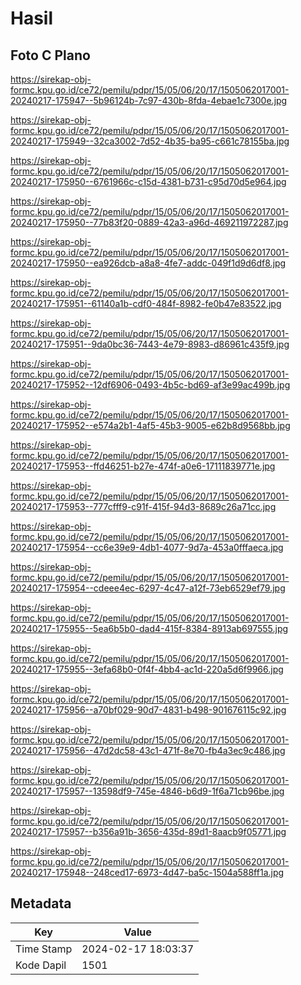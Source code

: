 # Hasil

## Foto C Plano

https://sirekap-obj-formc.kpu.go.id/ce72/pemilu/pdpr/15/05/06/20/17/1505062017001-20240217-175947--5b96124b-7c97-430b-8fda-4ebae1c7300e.jpg

https://sirekap-obj-formc.kpu.go.id/ce72/pemilu/pdpr/15/05/06/20/17/1505062017001-20240217-175949--32ca3002-7d52-4b35-ba95-c661c78155ba.jpg

https://sirekap-obj-formc.kpu.go.id/ce72/pemilu/pdpr/15/05/06/20/17/1505062017001-20240217-175950--6761966c-c15d-4381-b731-c95d70d5e964.jpg

https://sirekap-obj-formc.kpu.go.id/ce72/pemilu/pdpr/15/05/06/20/17/1505062017001-20240217-175950--77b83f20-0889-42a3-a96d-469211972287.jpg

https://sirekap-obj-formc.kpu.go.id/ce72/pemilu/pdpr/15/05/06/20/17/1505062017001-20240217-175950--ea926dcb-a8a8-4fe7-addc-049f1d9d6df8.jpg

https://sirekap-obj-formc.kpu.go.id/ce72/pemilu/pdpr/15/05/06/20/17/1505062017001-20240217-175951--61140a1b-cdf0-484f-8982-fe0b47e83522.jpg

https://sirekap-obj-formc.kpu.go.id/ce72/pemilu/pdpr/15/05/06/20/17/1505062017001-20240217-175951--9da0bc36-7443-4e79-8983-d86961c435f9.jpg

https://sirekap-obj-formc.kpu.go.id/ce72/pemilu/pdpr/15/05/06/20/17/1505062017001-20240217-175952--12df6906-0493-4b5c-bd69-af3e99ac499b.jpg

https://sirekap-obj-formc.kpu.go.id/ce72/pemilu/pdpr/15/05/06/20/17/1505062017001-20240217-175952--e574a2b1-4af5-45b3-9005-e62b8d9568bb.jpg

https://sirekap-obj-formc.kpu.go.id/ce72/pemilu/pdpr/15/05/06/20/17/1505062017001-20240217-175953--ffd46251-b27e-474f-a0e6-17111839771e.jpg

https://sirekap-obj-formc.kpu.go.id/ce72/pemilu/pdpr/15/05/06/20/17/1505062017001-20240217-175953--777cfff9-c91f-415f-94d3-8689c26a71cc.jpg

https://sirekap-obj-formc.kpu.go.id/ce72/pemilu/pdpr/15/05/06/20/17/1505062017001-20240217-175954--cc6e39e9-4db1-4077-9d7a-453a0fffaeca.jpg

https://sirekap-obj-formc.kpu.go.id/ce72/pemilu/pdpr/15/05/06/20/17/1505062017001-20240217-175954--cdeee4ec-6297-4c47-a12f-73eb6529ef79.jpg

https://sirekap-obj-formc.kpu.go.id/ce72/pemilu/pdpr/15/05/06/20/17/1505062017001-20240217-175955--5ea6b5b0-dad4-415f-8384-8913ab697555.jpg

https://sirekap-obj-formc.kpu.go.id/ce72/pemilu/pdpr/15/05/06/20/17/1505062017001-20240217-175955--3efa68b0-0f4f-4bb4-ac1d-220a5d6f9966.jpg

https://sirekap-obj-formc.kpu.go.id/ce72/pemilu/pdpr/15/05/06/20/17/1505062017001-20240217-175956--a70bf029-90d7-4831-b498-901676115c92.jpg

https://sirekap-obj-formc.kpu.go.id/ce72/pemilu/pdpr/15/05/06/20/17/1505062017001-20240217-175956--47d2dc58-43c1-471f-8e70-fb4a3ec9c486.jpg

https://sirekap-obj-formc.kpu.go.id/ce72/pemilu/pdpr/15/05/06/20/17/1505062017001-20240217-175957--13598df9-745e-4846-b6d9-1f6a71cb96be.jpg

https://sirekap-obj-formc.kpu.go.id/ce72/pemilu/pdpr/15/05/06/20/17/1505062017001-20240217-175957--b356a91b-3656-435d-89d1-8aacb9f05771.jpg

https://sirekap-obj-formc.kpu.go.id/ce72/pemilu/pdpr/15/05/06/20/17/1505062017001-20240217-175948--248ced17-6973-4d47-ba5c-1504a588ff1a.jpg


## Metadata

| Key        | Value               |
| ---------- | ------------------- |
| Time Stamp | 2024-02-17 18:03:37 |
| Kode Dapil | 1501                |



